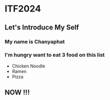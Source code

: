 # ITF2024

## Let's Introduce My Self
### My name is Chanyaphat
### I'm hungry want to eat 3 food on this list
- Chicken Noodle
- Ramen
- Pizza
## **NOW !!!**
